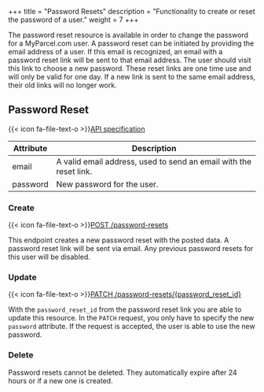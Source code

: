 +++
title = "Password Resets"
description = "Functionality to create or reset the password of a user."
weight = 7
+++

The password reset resource is available in order to change the password for a MyParcel.com user. A password reset can be initiated by providing the email address of a user. If this email is recognized, an email with a password reset link will be sent to that email address. The user should visit this link to choose a new password. These reset links are one time use and will only be valid for one day. If a new link is sent to the same email address, their old links will no longer work.

## Password Reset

{{< icon fa-file-text-o >}}[API specification](https://docs.myparcel.com/api-specification#/PasswordResets)

Attribute | Description
--------- | -----------
email     | A valid email address, used to send an email with the reset link.
password  | New password for the user.

### Create

{{< icon fa-file-text-o >}}[POST /password-resets](https://docs.myparcel.com/api-specification#/PasswordResets/post_password_resets)

This endpoint creates a new password reset with the posted data. A password reset link will be sent via email. Any previous password resets for this user will be disabled.

### Update

{{< icon fa-file-text-o >}}[PATCH /password-resets/{password_reset_id}](https://docs.myparcel.com/api-specification#/PasswordResets/post_password_resets)

With the `password_reset_id` from the password reset link you are able to update this resource. In the `PATCH` request, you only have to specify the new `password` attribute. If the request is accepted, the user is able to use the new password.

### Delete

Password resets cannot be deleted. They automatically expire after 24 hours or if a new one is created.
